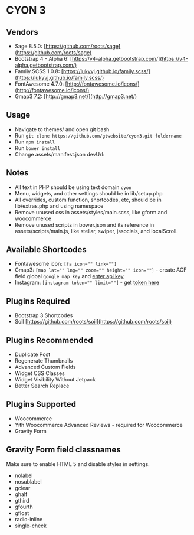 # CYON 3

## Vendors
* Sage 8.5.0: [https://github.com/roots/sage](https://github.com/roots/sage)
* Bootstrap 4 - Alpha 6: [https://v4-alpha.getbootstrap.com/](https://v4-alpha.getbootstrap.com/)
* Family.SCSS 1.0.8: [https://lukyvj.github.io/family.scss/](https://lukyvj.github.io/family.scss/)
* FontAwesome 4.7.0: [http://fontawesome.io/icons/](http://fontawesome.io/icons/)
* Gmap3 7.2: [http://gmap3.net/](http://gmap3.net/)

## Usage
* Navigate to themes/ and open git bash
* Run `git clone https://github.com/gtwebsite/cyon3.git foldername`
* Run `npm install`
* Run `bower install`
* Change assets/manifest.json devUrl:

## Notes
* All text in PHP should be using text domain `cyon`
* Menu, widgets, and other settings should be in lib/setup.php
* All overrides, custom function, shortcodes, etc, should be in lib/extras.php and using namespace
* Remove unused css in assets/styles/main.scss, like gform and woocommerce
* Remove unused scripts in bower.json and its reference in assets/scripts/main.js, like stellar, swiper, jssocials, and localScroll.

## Available Shortcodes
* Fontawesome icon: `[fa icon="" link=""]`
* Gmap3: `[map lat="" lng="" zoom="" height="" icon=""]` - create ACF field global `google_map_key` and [enter api key](https://developers.google.com/maps/documentation/javascript/get-api-key)
* Instagram: `[instagram token="" limit=""]` - get [token here](http://instagram.pixelunion.net/)

## Plugins Required
* Bootstrap 3 Shortcodes
* Soil [https://github.com/roots/soil](https://github.com/roots/soil)

## Plugins Recommended
* Duplicate Post
* Regenerate Thumbnails
* Advanced Custom Fields
* Widget CSS Classes
* Widget Visibility Without Jetpack
* Better Search Replace

## Plugins Supported
* Woocommerce
* Yith Woocommerce Advanced Reviews - required for Woocommerce
* Gravity Form

## Gravity Form field classnames

Make sure to enable HTML 5 and disable styles in settings.

* nolabel
* nosublabel
* gclear
* ghalf
* gthird
* gfourth
* gfloat
* radio-inline
* single-check
